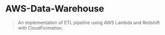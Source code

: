 # AWS-Data-Warehouse
> An implementation of ETL pipeline using AWS Lambda and Redshift with CloudFormation.
